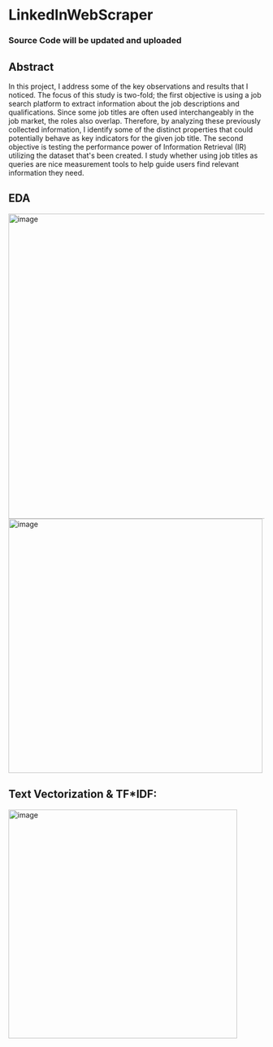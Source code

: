 # LinkedInWebScraper

### Source Code will be updated and uploaded

## Abstract
In this project, I address some of the key observations and results that I noticed. The focus of this study is two-fold; the first objective is using a job search platform to extract information about the job descriptions and qualifications. Since some job titles are often used interchangeably in the job market, the roles also overlap. Therefore, by analyzing these previously collected information, I identify some of the distinct properties that could potentially behave as key indicators for the given job title. The second objective is testing the performance power of Information Retrieval (IR) utilizing the dataset that's been created. I study whether using job titles as queries are nice measurement tools to help guide users find relevant information they need. 

## EDA
<img width="600" alt="image" src="https://github.com/user-attachments/assets/e60879d7-190e-44f5-a9e6-7d324b2c9bf4">


<img width="500" alt="image" src="https://github.com/user-attachments/assets/441389a6-8881-478e-bbbc-799b352fc876">


## Text Vectorization & TF*IDF:

<img width="450" alt="image" src="https://github.com/user-attachments/assets/0b08e9f7-2d15-412a-aa9c-2715b18075c4">




